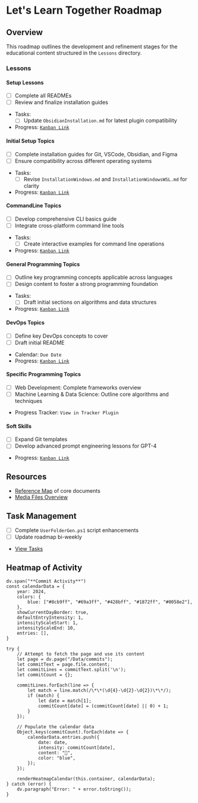 # Let's Learn Together Roadmap

## Overview
This roadmap outlines the development and refinement stages for the educational content structured in the `Lessons` directory.

### Lessons

#### Setup Lessons
- [ ] Complete all READMEs
- [ ] Review and finalize installation guides
- Tasks:
    - [ ] Update `ObsidianInstallation.md` for latest plugin compatibility
- Progress: [`Kanban Link`](/Kanban/Lessons/0_Setup.md)

#### Initial Setup Topics
- [ ] Complete installation guides for Git, VSCode, Obsidian, and Figma
- [ ] Ensure compatibility across different operating systems
- Tasks:
    - [ ] Revise `InstallationWindows.md` and `InstallationWindowsWSL.md` for clarity
- Progress: [`Kanban Link`](/Kanban/Lessons/1_InitialSetupKanban.md)

#### CommandLine Topics
- [ ] Develop comprehensive CLI basics guide
- [ ] Integrate cross-platform command line tools
- Tasks:
    - [ ] Create interactive examples for command line operations
- Progress: [`Kanban Link`](/Kanban/Lessons/3_CommandLineKanban.md)

#### General Programming Topics
- [ ] Outline key programming concepts applicable across languages
- [ ] Design content to foster a strong programming foundation
- Tasks:
    - [ ] Draft initial sections on algorithms and data structures
- Progress: [`Kanban Link`](/Kanban/Lessons/4_GeneralProgrammingKanban.md)

#### DevOps Topics
- [ ] Define key DevOps concepts to cover
- [ ] Draft initial README
- Calendar: `Due Date`
- Progress: [`Kanban Link`](/Kanban/Lessons/2_DevOpsKanban.md)

#### Specific Programming Topics
- [ ] Web Development: Complete frameworks overview
- [ ] Machine Learning & Data Science: Outline core algorithms and techniques
- Progress Tracker: `View in Tracker Plugin`

#### Soft Skills
- [ ] Expand Git templates
- [ ] Develop advanced prompt engineering lessons for GPT-4
- Progress: [`Kanban Link`](/Kanban/Lessons/6_SoftSkillsKanban.md)

## Resources
- [Reference Map](obsidian://open?vault=main&file=README.md) of core documents
- [Media Files Overview](obsidian://open?vault=main&file=Media%2FImages%2FLogos%2Fcc-nc-sa-logo.png)

## Task Management
- [ ] Complete `UserFolderGen.ps1` script enhancements
- [ ] Update roadmap bi-weekly
- [View Tasks](obsidian://tasks)

## Heatmap of Activity



```dataviewjs
dv.span("**Commit Activity**")
const calendarData = {
    year: 2024,
    colors: {
        blue: ["#8cb9ff", "#69a3ff", "#428bff", "#1872ff", "#0058e2"],
    },
    showCurrentDayBorder: true,
    defaultEntryIntensity: 1,
    intensityScaleStart: 1,
    intensityScaleEnd: 10,
    entries: [],
}

try {
    // Attempt to fetch the page and use its content
    let page = dv.page("/Data/commits");
    let commitText = page.file.content;
    let commitLines = commitText.split('\n');
    let commitCount = {};

    commitLines.forEach(line => {
        let match = line.match(/\*\*(\d{4}-\d{2}-\d{2})\*\*/);
        if (match) {
            let date = match[1];
            commitCount[date] = (commitCount[date] || 0) + 1;
        }
    });

    // Populate the calendar data
    Object.keys(commitCount).forEach(date => {
        calendarData.entries.push({
            date: date,
            intensity: commitCount[date],
            content: "🔧",
            color: "blue",
        });
    });

    renderHeatmapCalendar(this.container, calendarData);
} catch (error) {
    dv.paragraph("Error: " + error.toString());
}
```





